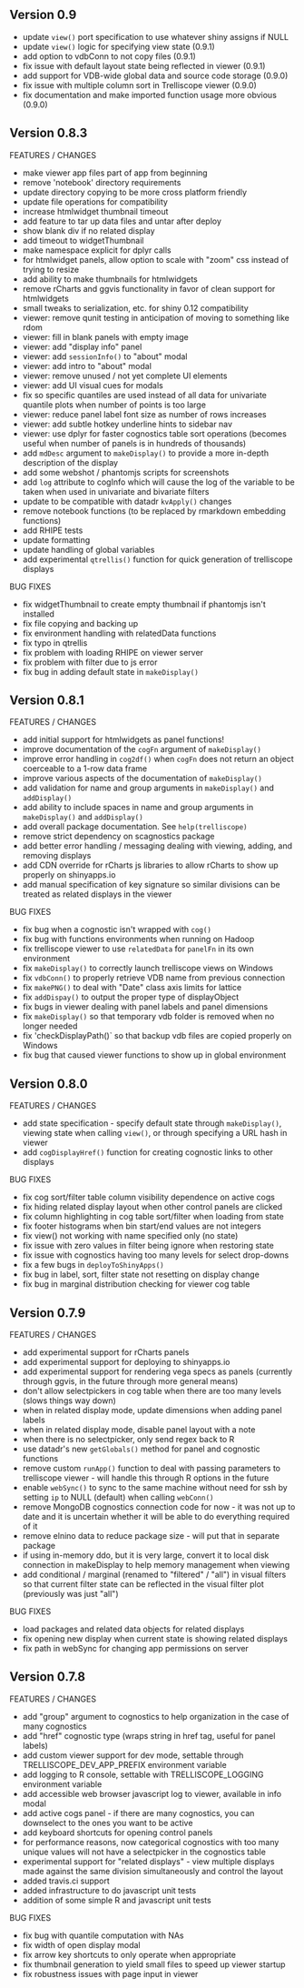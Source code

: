 Version 0.9
---------------------------------------------------------------------

- update `view()` port specification to use whatever shiny assigns if NULL
- update `view()` logic for specifying view state (0.9.1)
- add option to vdbConn to not copy files (0.9.1)
- fix issue with default layout state being reflected in viewer (0.9.1)
- add support for VDB-wide global data and source code storage (0.9.0)
- fix issue with multiple column sort in Trelliscope viewer (0.9.0)
- fix documentation and make imported function usage more obvious (0.9.0)

Version 0.8.3
---------------------------------------------------------------------

FEATURES / CHANGES

- make viewer app files part of app from beginning
- remove 'notebook' directory requirements
- update directory copying to be more cross platform friendly
- update file operations for compatibility
- increase htmlwidget thumbnail timeout
- add feature to tar up data files and untar after deploy
- show blank div if no related display
- add timeout to widgetThumbnail
- make namespace explicit for dplyr calls
- for htmlwidget panels, allow option to scale with "zoom" css instead of trying to resize
- add ability to make thumbnails for htmlwidgets
- remove rCharts and ggvis functionality in favor of clean support for htmlwidgets
- small tweaks to serialization, etc. for shiny 0.12 compatibility
- viewer: remove qunit testing in anticipation of moving to something like rdom
- viewer: fill in blank panels with empty image
- viewer: add "display info" panel
- viewer: add `sessionInfo()` to "about" modal
- viewer: add intro to "about" modal
- viewer: remove unused / not yet complete UI elements
- viewer: add UI visual cues for modals
- fix so specific quantiles are used instead of all data for univariate quantile plots when number of points is too large
- viewer: reduce panel label font size as number of rows increases
- viewer: add subtle hotkey underline hints to sidebar nav
- viewer: use dplyr for faster cognostics table sort operations (becomes useful when number of panels is in hundreds of thousands)
- add `mdDesc` argument to `makeDisplay()` to provide a more in-depth description of the display
- add some webshot / phantomjs scripts for screenshots
- add `log` attribute to cogInfo which will cause the log of the variable to be taken when used in univariate and bivariate filters
- update to be compatible with datadr `kvApply()` changes
- remove notebook functions (to be replaced by rmarkdown embedding functions)
- add RHIPE tests
- update formatting
- update handling of global variables
- add experimental `qtrellis()` function for quick generation of trelliscope displays

BUG FIXES

- fix widgetThumbnail to create empty thumbnail if phantomjs isn't installed
- fix file copying and backing up
- fix environment handling with relatedData functions
- fix typo in qtrellis
- fix problem with loading RHIPE on viewer server
- fix problem with filter due to js error
- fix bug in adding default state in `makeDisplay()`

Version 0.8.1
---------------------------------------------------------------------

FEATURES / CHANGES

- add initial support for htmlwidgets as panel functions!
- improve documentation of the `cogFn` argument of `makeDisplay()`
- improve error handling in `cog2df()` when `cogFn` does not return an object coerceable to a 1-row data frame
- improve various aspects of the documentation of `makeDisplay()`
- add validation for name and group arguments in `makeDisplay()` and `addDisplay()`
- add ability to include spaces in name and group arguments in `makeDisplay()` and `addDisplay()`
- add overall package documentation.  See `help(trelliscope)`
- remove strict dependency on scagnostics package
- add better error handling / messaging dealing with viewing, adding, and removing displays
- add CDN override for rCharts js libraries to allow rCharts to show up properly on shinyapps.io
- add manual specification of key signature so similar divisions can be treated as related displays in the viewer

BUG FIXES

- fix bug when a cognostic isn't wrapped with `cog()`
- fix bug with functions environments when running on Hadoop
- fix trelliscope viewer to use `relatedData` for `panelFn` in its own environment
- fix `makeDisplay()` to correctly launch trelliscope views on Windows
- fix `vdbConn()` to properly retrieve VDB name from previous connection
- fix `makePNG()` to deal with "Date" class axis limits for lattice
- fix `addDispay()` to output the proper type of displayObject
- fix bugs in viewer dealing with panel labels and panel dimensions
- fix `makeDisplay()` so that temporary vdb folder is removed when no longer needed
- fix 'checkDisplayPath()` so that backup vdb files are copied properly on Windows
- fix bug that caused viewer functions to show up in global environment

Version 0.8.0
---------------------------------------------------------------------

FEATURES / CHANGES

- add state specification - specify default state through
  `makeDisplay()`, viewing state when calling `view()`, or through
  specifying a URL hash in viewer
- add `cogDisplayHref()` function for creating cognostic links to other
  displays

BUG FIXES

- fix cog sort/filter table column visibility dependence on active cogs
- fix hiding related display layout when other control panels are clicked
- fix column highlighting in cog table sort/filter when loading from state
- fix footer histograms when bin start/end values are not integers
- fix view() not working with name specified only (no state)
- fix issue with zero values in filter being ignore when restoring state
- fix issue with cognostics having too many levels for select drop-downs
- fix a few bugs in `deployToShinyApps()`
- fix bug in label, sort, filter state not resetting on display change
- fix bug in marginal distribution checking for viewer cog table

Version 0.7.9
-------------------------------------------------------------------------------

FEATURES / CHANGES

- add experimental support for rCharts panels
- add experimental support for deploying to shinyapps.io
- add experimental support for rendering vega specs as panels (currently
  through ggvis, in the future through more general means)
- don't allow selectpickers in cog table when there are too many levels (slows
  things way down)
- when in related display mode, update dimensions when adding panel labels
- when in related display mode, disable panel layout with a note
- when there is no selectpicker, only send regex back to R
- use datadr's new `getGlobals()` method for panel and cognostic functions
- remove custom `runApp()` function to deal with passing parameters to
  trelliscope viewer - will handle this through R options in the future
- enable `webSync()` to sync to the same machine without need for ssh
  by setting `ip` to NULL (default) when calling `webConn()`
- remove MongoDB cognostics connection code for now - it was not up to date and
  it is uncertain whether it will be able to do everything required of it
- remove elnino data to reduce package size - will put that in separate package
- if using in-memory ddo, but it is very large, convert it to local disk
  connection in makeDisplay to help memory management when viewing
- add conditional / marginal (renamed to "filtered" / "all") in visual filters
  so that current filter state can be reflected in the visual filter plot
  (previously was just "all")

BUG FIXES

- load packages and related data objects for related displays
- fix opening new display when current state is showing related displays
- fix path in webSync for changing app permissions on server

Version 0.7.8
-------------------------------------------------------------------------------

FEATURES / CHANGES

- add "group" argument to cognostics to help organization in the case of many
  cognostics
- add "href" cognostic type (wraps string in href tag, useful for panel labels)
- add custom viewer support for dev mode, settable through
  TRELLISCOPE_DEV_APP_PREFIX environment variable
- add logging to R console, settable with TRELLISCOPE_LOGGING environment
  variable
- add accessible web browser javascript log to viewer, available in info modal
- add active cogs panel - if there are many cognostics, you can downselect to
  the ones you want to be active
- add keyboard shortcuts for opening control panels
- for performance reasons, now categorical cognostics with too many unique
  values will not have a selectpicker in the cognostics table
- experimental support for "related displays" - view multiple displays made
  against the same division simultaneously and control the layout
- added travis.ci support
- added infrastructure to do javascript unit tests
- addition of some simple R and javascript unit tests

BUG FIXES

- fix bug with quantile computation with NAs
- fix width of open display modal
- fix arrow key shortcuts to only operate when appropriate
- fix thumbnail generation to yield small files to speed up viewer startup
- fix robustness issues with page input in viewer


